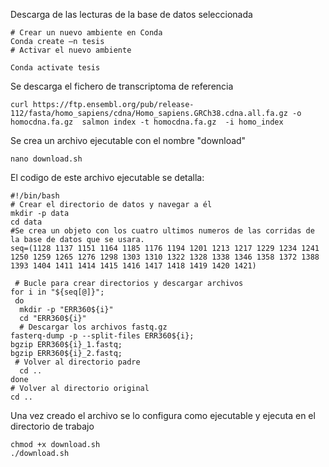 Descarga de las lecturas de la base de datos seleccionada
```
# Crear un nuevo ambiente en Conda
Conda create –n tesis
# Activar el nuevo ambiente

Conda activate tesis
```
Se descarga el fichero de transcriptoma de referencia
```
curl https://ftp.ensembl.org/pub/release-112/fasta/homo_sapiens/cdna/Homo_sapiens.GRCh38.cdna.all.fa.gz -o homocdna.fa.gz  salmon index -t homocdna.fa.gz  -i homo_index
```

Se crea un archivo ejecutable con el nombre "download"
```
nano download.sh
```
  El codigo de este archivo ejecutable se detalla:
```
#!/bin/bash
# Crear el directorio de datos y navegar a él
mkdir -p data
cd data
#Se crea un objeto con los cuatro ultimos numeros de las corridas de la base de datos que se usara.
seq=(1128 1137 1151 1164 1185 1176 1194 1201 1213 1217 1229 1234 1241 1250 1259 1265 1276 1298 1303 1310 1322 1328 1338 1346 1358 1372 1388 1393 1404 1411 1414 1415 1416 1417 1418 1419 1420 1421)

 # Bucle para crear directorios y descargar archivos
for i in "${seq[@]}";
 do
  mkdir -p "ERR360${i}"
  cd "ERR360${i}"
  # Descargar los archivos fastq.gz
fasterq-dump -p --split-files ERR360${i};
bgzip ERR360${i}_1.fastq;
bgzip ERR360${i}_2.fastq;
 # Volver al directorio padre
  cd ..
done
# Volver al directorio original
cd ..

```
Una vez creado el archivo se lo configura como ejecutable y ejecuta en el directorio de trabajo
```
chmod +x download.sh
./download.sh

```

